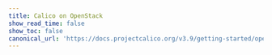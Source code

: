 ```yaml
---
title: Calico on OpenStack
show_read_time: false
show_toc: false
canonical_url: 'https://docs.projectcalico.org/v3.9/getting-started/openstack/installation/index'
---
```

